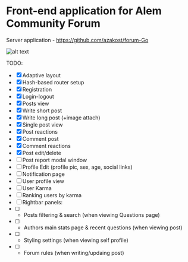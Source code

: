 # Front-end application for Alem Community Forum
Server application - https://github.com/azakost/forum-Go

![alt text](https://github.com/[username]/[reponame]/screen.png?raw=true)


TODO:

- [x] Adaptive layout
- [x] Hash-based router setup
- [x] Registration
- [x] Login-logout
- [x] Posts view
- [x] Write short post
- [x] Write long post (+image attach)
- [x] Single post view
- [x] Post reactions
- [x] Comment post
- [x] Comment reactions
- [x] Post edit/delete
- [ ] Post report modal window
- [ ] Profile Edit (profile pic, sex, age, social links)
- [ ] Notification page
- [ ] User profile view
- [ ] User Karma
- [ ] Ranking users by karma
- [ ] Rightbar panels:
- [ ] - Posts filtering & search (when viewing Questions page)
- [ ] - Authors main stats page & recent questions (when viewing post)
- [ ] - Styling settings (when viewing self profile)
- [ ] - Forum rules (when writing/updaing post)
